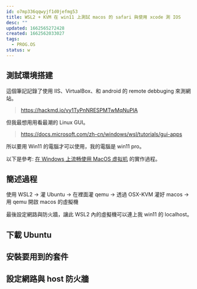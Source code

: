 ```yaml
---
id: o7mp336qqwyjf1d0jefmg53
title: WSL2 + KVM 在 win11 上測試 macos 的 safari 與使用 xcode 測 IOS
desc: ""
updated: 1662565272428
created: 1662562033027
tags:
  - PROG.OS
status: w
---
```


## 測試環境搭建

這個筆記記錄了使用 IIS、VirtualBox、和 android 的 remote debbuging 來測網站。

> https://hackmd.io/vy1TyPnNRESPMTwMqNuPlA

但我最想用用看最潮的 Linux GUI。

> https://docs.microsoft.com/zh-cn/windows/wsl/tutorials/gui-apps

所以要用 Win11 的電腦才可以使用，我的電腦是 win11 pro。

以下是參考: [在 Windows 上流畅使用 MacOS 虚拟机](https://blog.hal.wang/7afa8fc1/) 的實作過程。

## 簡述過程

使用 WSL2 -> 灌 Ubuntu -> 在裡面灌 qemu -> 透過 OSX-KVM 灌好 macos -> 用 qemu 開啟 macos 的虛擬機

最後設定網路與防火牆，讓此 WSL2 內的虛擬機可以連上我 win11 的 localhost。

## 下載 Ubuntu

## 安裝要用到的套件

## 設定網路與 host 防火牆
